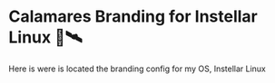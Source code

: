 # Calamares Branding for Instellar Linux 🦑🛰

Here is were is located the branding config for my OS, Instellar Linux
